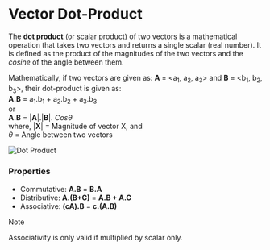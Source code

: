 # Vector Dot-Product
The [**dot product**](https://en.wikipedia.org/wiki/Dot_product) (or scalar product) of two vectors is a mathematical operation that takes two vectors and returns a single scalar (real number). It is defined as the product of the magnitudes of the two vectors and the _cosine_ of the angle between them.

Mathematically, if two vectors are given as: **A** = <a<sub>1</sub>, a<sub>2</sub>, a<sub>3</sub>> and **B** = <b<sub>1</sub>, b<sub>2</sub>, b<sub>3</sub>>, their dot-product is given as:\
**A.B** = a<sub>1</sub>.b<sub>1</sub> + a<sub>2</sub>.b<sub>2</sub> + a<sub>3</sub>.b<sub>3</sub>\
or\
**A.B** = |**A**|.|**B**|. $Cos\theta$\
where, |**X**| = Magnitude of vector X, and\
$\theta$ = Angle between two vectors

![Dot Product](https://d138zd1ktt9iqe.cloudfront.net/media/seo_landing_files/dot-product-of-vectors-1626103027.png)

### Properties
- Commutative: **A.B** = **B.A**
- Distributive: **A.(B+C)** = **A.B + A.C**
- Associative: **(cA).B** = **c.(A.B)**
> [!Note]
> Associativity is only valid if multiplied by scalar only.
